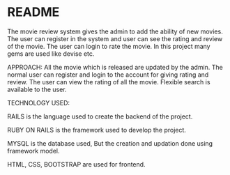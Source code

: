 # README

The movie review system gives the admin to add the ability of new movies. The user can register in the system and user can see the rating and review of the movie. The user can login to rate the movie. In this project many gems are used like devise etc.

APPROACH:
    All the movie which is released are updated by the admin. The normal user can register and login to the account for giving rating and review. The user can view the rating of all the movie. Flexible search is available to the user.
    
TECHNOLOGY USED:

  RAILS is the language used to create the backend of the project.
  
  RUBY ON RAILS is the framework used to develop the project.
  
  MYSQL is the database used, But the creation and updation done using framework model.
  
  HTML, CSS, BOOTSTRAP are used for frontend.
